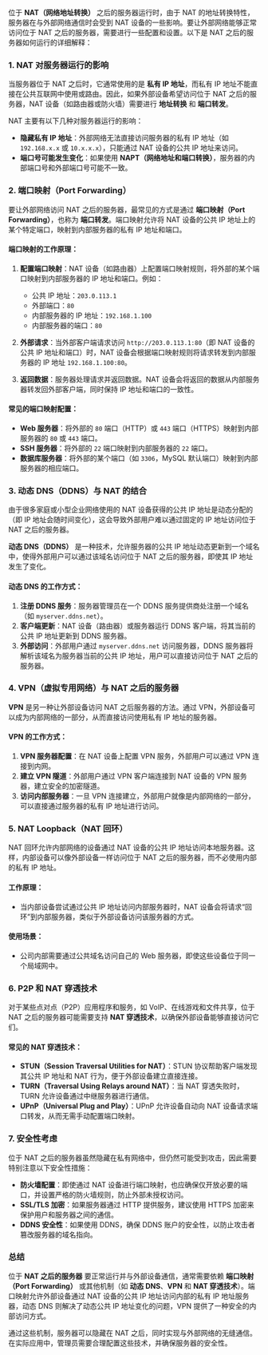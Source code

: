 位于 **NAT（网络地址转换）** 之后的服务器运行时，由于 NAT 的地址转换特性，服务器在与外部网络通信时会受到 NAT 设备的一些影响。要让外部网络能够正常访问位于 NAT 之后的服务器，需要进行一些配置和设置。以下是 NAT 之后的服务器如何运行的详细解释：

### 1. **NAT 对服务器运行的影响**

当服务器位于 NAT 之后时，它通常使用的是 **私有 IP 地址**，而私有 IP 地址不能直接在公共互联网中使用或路由。因此，如果外部设备希望访问位于 NAT 之后的服务器，NAT 设备（如路由器或防火墙）需要进行 **地址转换** 和 **端口转发**。

NAT 主要有以下几种对服务器运行的影响：

- **隐藏私有 IP 地址**：外部网络无法直接访问服务器的私有 IP 地址（如 `192.168.x.x` 或 `10.x.x.x`），只能通过 NAT 设备的公共 IP 地址来访问。
- **端口号可能发生变化**：如果使用 **NAPT（网络地址和端口转换）**，服务器的内部端口号和外部端口号可能不一致。

### 2. **端口映射（Port Forwarding）**

要让外部网络访问 NAT 之后的服务器，最常见的方式是通过 **端口映射（Port Forwarding）**，也称为 **端口转发**。端口映射允许将 NAT 设备的公共 IP 地址上的某个特定端口，映射到内部服务器的私有 IP 地址和端口。

#### 端口映射的工作原理：

1. **配置端口映射**：NAT 设备（如路由器）上配置端口映射规则，将外部的某个端口映射到内部服务器的 IP 地址和端口。例如：
    - 公共 IP 地址：`203.0.113.1`
    - 外部端口：`80`
    - 内部服务器的 IP 地址：`192.168.1.100`
    - 内部服务器的端口：`80`

2. **外部请求**：当外部客户端请求访问 `http://203.0.113.1:80`（即 NAT 设备的公共 IP 地址和端口）时，NAT 设备会根据端口映射规则将请求转发到内部服务器的 IP 地址 `192.168.1.100:80`。

3. **返回数据**：服务器处理请求并返回数据。NAT 设备会将返回的数据从内部服务器转发回外部客户端，同时保持 IP 地址和端口的一致性。

#### 常见的端口映射配置：
- **Web 服务器**：将外部的 `80` 端口（HTTP）或 `443` 端口（HTTPS）映射到内部服务器的 `80` 或 `443` 端口。
- **SSH 服务器**：将外部的 `22` 端口映射到内部服务器的 `22` 端口。
- **数据库服务器**：将外部的某个端口（如 `3306`，MySQL 默认端口）映射到内部服务器的相应端口。

### 3. **动态 DNS（DDNS）与 NAT 的结合**

由于很多家庭或小型企业网络使用的 NAT 设备获得的公共 IP 地址是动态分配的（即 IP 地址会随时间变化），这会导致外部用户难以通过固定的 IP 地址访问位于 NAT 之后的服务器。

**动态 DNS（DDNS）** 是一种技术，允许服务器的公共 IP 地址动态更新到一个域名中，使得外部用户可以通过该域名访问位于 NAT 之后的服务器，即使其 IP 地址发生了变化。

#### 动态 DNS 的工作方式：
1. **注册 DDNS 服务**：服务器管理员在一个 DDNS 服务提供商处注册一个域名（如 `myserver.ddns.net`）。
2. **客户端更新**：NAT 设备（路由器）或服务器运行 DDNS 客户端，将其当前的公共 IP 地址更新到 DDNS 服务器。
3. **外部访问**：外部用户通过 `myserver.ddns.net` 访问服务器，DDNS 服务器将解析该域名为服务器当前的公共 IP 地址，用户可以直接访问位于 NAT 之后的服务器。

### 4. **VPN（虚拟专用网络）与 NAT 之后的服务器**

**VPN** 是另一种让外部设备访问 NAT 之后服务器的方法。通过 VPN，外部设备可以成为内部网络的一部分，从而直接访问使用私有 IP 地址的服务器。

#### VPN 的工作方式：
1. **VPN 服务器配置**：在 NAT 设备上配置 VPN 服务，外部用户可以通过 VPN 连接到内网。
2. **建立 VPN 隧道**：外部用户通过 VPN 客户端连接到 NAT 设备的 VPN 服务器，建立安全的加密隧道。
3. **访问内部服务器**：一旦 VPN 连接建立，外部用户就像是内部网络的一部分，可以直接通过服务器的私有 IP 地址进行访问。

### 5. **NAT Loopback（NAT 回环）**

NAT 回环允许内部网络的设备通过 NAT 设备的公共 IP 地址访问本地服务器。这样，内部设备可以像外部设备一样访问位于 NAT 之后的服务器，而不必使用内部的私有 IP 地址。

#### 工作原理：
- 当内部设备尝试通过公共 IP 地址访问内部服务器时，NAT 设备会将请求“回环”到内部服务器，类似于外部设备访问该服务器的方式。

#### 使用场景：
- 公司内部需要通过公共域名访问自己的 Web 服务器，即使这些设备位于同一个局域网中。

### 6. **P2P 和 NAT 穿透技术**

对于某些点对点（P2P）应用程序和服务，如 VoIP、在线游戏和文件共享，位于 NAT 之后的服务器可能需要支持 **NAT 穿透技术**，以确保外部设备能够直接访问它们。

#### 常见的 NAT 穿透技术：
- **STUN（Session Traversal Utilities for NAT）**：STUN 协议帮助客户端发现其公共 IP 地址和 NAT 行为，便于外部设备建立直接连接。
- **TURN（Traversal Using Relays around NAT）**：当 NAT 穿透失败时，TURN 允许设备通过中继服务器进行通信。
- **UPnP（Universal Plug and Play）**：UPnP 允许设备自动向 NAT 设备请求端口转发，从而无需手动配置端口映射。

### 7. **安全性考虑**

位于 NAT 之后的服务器虽然隐藏在私有网络中，但仍然可能受到攻击，因此需要特别注意以下安全性措施：

- **防火墙配置**：即使通过 NAT 设备进行端口映射，也应确保仅开放必要的端口，并设置严格的防火墙规则，防止外部未授权访问。
- **SSL/TLS 加密**：如果服务器通过 HTTP 提供服务，建议使用 HTTPS 加密来保护用户和服务器之间的通信。
- **DDNS 安全性**：如果使用 DDNS，确保 DDNS 账户的安全性，以防止攻击者篡改服务器的域名指向。

### 总结

位于 **NAT 之后的服务器** 要正常运行并与外部设备通信，通常需要依赖 **端口映射（Port Forwarding）** 或其他机制（如 **动态 DNS**、**VPN** 和 **NAT 穿透技术**）。端口映射允许外部设备通过 NAT 设备的公共 IP 地址访问内部的私有 IP 地址服务器，动态 DNS 则解决了动态公共 IP 地址变化的问题，VPN 提供了一种安全的内部访问方式。

通过这些机制，服务器可以隐藏在 NAT 之后，同时实现与外部网络的无缝通信。在实际应用中，管理员需要合理配置这些技术，并确保服务器的安全性。
